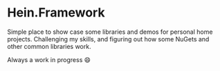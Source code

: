 # Hein.Framework
Simple place to show case some libraries and demos for personal home projects.  Challenging my skills, and figuring out how some NuGets and other common libraries work.  

Always a work in progress :smile:
